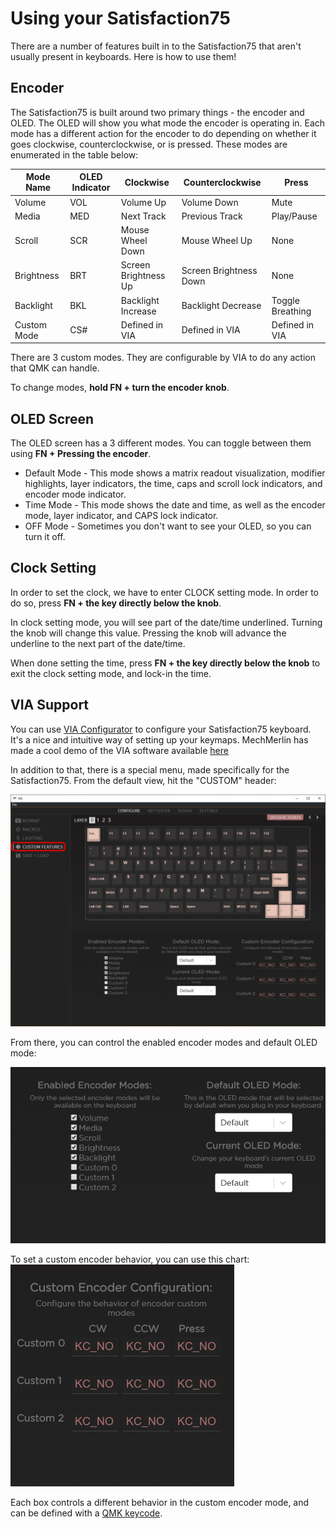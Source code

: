 # Using your Satisfaction75

There are a number of features built in to the Satisfaction75 that aren't usually present in keyboards. Here is how to use them!

## Encoder

The Satisfaction75 is built around two primary things - the encoder and OLED. The OLED will show you what mode the encoder is operating in. Each mode has a different action for the encoder to do depending on whether it goes clockwise, counterclockwise, or is pressed. These modes are enumerated in the table below:

| Mode Name   | OLED Indicator | Clockwise            | Counterclockwise       | Press            |
|-------------|----------------|----------------------|------------------------|------------------|
| Volume      | VOL            | Volume Up            | Volume Down            | Mute             |
| Media       | MED            | Next Track           | Previous Track         | Play/Pause       |
| Scroll      | SCR            | Mouse Wheel Down     | Mouse Wheel Up         | None             |
| Brightness  | BRT            | Screen Brightness Up | Screen Brightness Down | None             |
| Backlight   | BKL            | Backlight Increase   | Backlight Decrease     | Toggle Breathing |
| Custom Mode | CS#            | Defined in VIA       | Defined in VIA         | Defined in VIA   |

There are 3 custom modes. They are configurable by VIA to do any action that QMK can handle.

To change modes, **hold FN + turn the encoder knob**.

## OLED Screen

The OLED screen has a 3 different modes. You can toggle between them using **FN + Pressing the encoder**.

* Default Mode - This mode shows a matrix readout visualization, modifier highlights, layer indicators, the time, caps and scroll lock indicators, and encoder mode indicator.
* Time Mode - This mode shows the date and time, as well as the encoder mode, layer indicator, and CAPS lock indicator.
* OFF Mode - Sometimes you don't want to see your OLED, so you can turn it off.

## Clock Setting

In order to set the clock, we have to enter CLOCK setting mode. In order to do so, press **FN + the key directly below the knob**.

In clock setting mode, you will see part of the date/time underlined. Turning the knob will change this value. Pressing the knob will advance the underline to the next part of the date/time.

When done setting the time, press **FN + the key directly below the knob** to exit the clock setting mode, and lock-in the time.

## VIA Support

You can use [VIA Configurator](https://github.com/olivia/via-config/releases) to configure your Satisfaction75 keyboard. It's a nice and intuitive way of setting up your keymaps. MechMerlin has made a cool demo of the VIA software available [here](https://www.youtube.com/watch?v=sAUO7_Ts4Pw)

In addition to that, there is a special menu, made specifically for the Satisfaction75. From the default view, hit the "CUSTOM" header:

![](../images/satisfaction75/via_custom_menu.jpg)

From there, you can control the enabled encoder modes and default OLED mode:

![](../images/satisfaction75/via_encoder_oled_mode.jpg)

To set a custom encoder behavior, you can use this chart:
![](../images/satisfaction75/via_custom_encoder.jpg)

Each box controls a different behavior in the custom encoder mode, and can be defined with a [QMK keycode](https://beta.docs.qmk.fm/using-qmk/simple-keycodes/keycodes).
